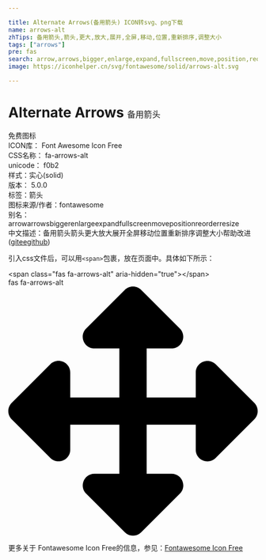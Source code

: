 ```yaml
---

title: Alternate Arrows(备用箭头) ICON转svg、png下载
name: arrows-alt
zhTips: 备用箭头,箭头,更大,放大,展开,全屏,移动,位置,重新排序,调整大小
tags: ["arrows"]
pre: fas
search: arrow,arrows,bigger,enlarge,expand,fullscreen,move,position,reorder,resize
image: https://iconhelper.cn/svg/fontawesome/solid/arrows-alt.svg

---
```


# Alternate Arrows  <small style="font-size: 60%;font-weight: 100">备用箭头</small>


<div class="detail-page">
<p>
<span><span class="badge-success badge">免费图标</span> </span>
<br/>
<span>
ICON库：
<span class="badge-secondary badge">Font Awesome Icon Free</span> 
</span>
<br/>
<span>
CSS名称：
<span class="badge-secondary badge">fa-arrows-alt</span> 
</span>
<br/>
<span>
unicode：
<span class="badge-secondary badge">f0b2</span> 
<copy-btn content='f0b2' btn-title=""></copy-btn>
<copy-btn :content='String.fromCodePoint(parseInt("f0b2", 16))' btn-title="复制U"></copy-btn>
</span><br/><span>样式：<span class="badge-light badge">实心(solid)</span></span>
<br/>
<span>
版本：
<span class="badge-secondary badge">5.0.0</span> 
</span><br/><span>标签：<span class="badge-light badge"><router-link to="/tags/arrows.html">箭头</router-link></span></span>
<br/>
<span>图标来源/作者：<span class="badge-light badge">fontawesome</span></span> 
<br/>
<span>别名：<span class="badge-light badge">arrow</span><span class="badge-light badge">arrows</span><span class="badge-light badge">bigger</span><span class="badge-light badge">enlarge</span><span class="badge-light badge">expand</span><span class="badge-light badge">fullscreen</span><span class="badge-light badge">move</span><span class="badge-light badge">position</span><span class="badge-light badge">reorder</span><span class="badge-light badge">resize</span></span><br/><span class="zh-detail">中文描述：<span class="badge-primary badge">备用箭头</span><span class="badge-primary badge">箭头</span><span class="badge-primary badge">更大</span><span class="badge-primary badge">放大</span><span class="badge-primary badge">展开</span><span class="badge-primary badge">全屏</span><span class="badge-primary badge">移动</span><span class="badge-primary badge">位置</span><span class="badge-primary badge">重新排序</span><span class="badge-primary badge">调整大小</span><span class="help-link"><span>帮助改进</span>(<a href="https://gitee.com/liuwave/icon-helper/edit/master/json/fontawesome/solid/arrows-alt.json" target="_blank" rel="noopener noreferrer">gitee</a><a href="https://github.com/liuwave/icon-helper/edit/master/json/fontawesome/solid/arrows-alt.json" target="_blank" rel="noopener noreferrer">github</a></span>)</span><br/>
</p>
</div>
<div class="alert alert-dark">
  <i class="fas fa-arrows-alt fa-xs"></i>
  <i class="fas fa-arrows-alt fa-sm"></i>
  <i class="fas fa-arrows-alt fa-lg"></i>
  <i class="fas fa-arrows-alt fa-2x"></i>
  <i class="fas fa-arrows-alt fa-3x"></i>
  <i class="fas fa-arrows-alt fa-5x"></i>
  <i class="fas fa-arrows-alt fa-7x"></i>
</div>
<div>
  <p>引入css文件后，可以用<code>&lt;span&gt;</code>包裹，放在页面中。具体如下所示：    
  </p>
  <div class="alert alert-primary" style="font-size: 14px">
    &lt;span class="fas fa-arrows-alt" aria-hidden="true"&gt;&lt;/span&gt;
    <copy-btn content='<span class="fas fa-arrows-alt" aria-hidden="true"></span>'></copy-btn>
  </div>
  <div class="alert alert-secondary">
    <i class="fas fa-arrows-alt"
    style="font-size: 24px"
    aria-hidden="true"></i> fas fa-arrows-alt
    <copy-btn content="fas fa-arrows-alt" btn-title="复制图标名称"></copy-btn>
  </div>
</div>
<div id="svg" class="svg-wrap">
<svg xmlns="http://www.w3.org/2000/svg" viewBox="0 0 512 512"><path d="M352.201 425.775l-79.196 79.196c-9.373 9.373-24.568 9.373-33.941 0l-79.196-79.196c-15.119-15.119-4.411-40.971 16.971-40.97h51.162L228 284H127.196v51.162c0 21.382-25.851 32.09-40.971 16.971L7.029 272.937c-9.373-9.373-9.373-24.569 0-33.941L86.225 159.8c15.119-15.119 40.971-4.411 40.971 16.971V228H228V127.196h-51.23c-21.382 0-32.09-25.851-16.971-40.971l79.196-79.196c9.373-9.373 24.568-9.373 33.941 0l79.196 79.196c15.119 15.119 4.411 40.971-16.971 40.971h-51.162V228h100.804v-51.162c0-21.382 25.851-32.09 40.97-16.971l79.196 79.196c9.373 9.373 9.373 24.569 0 33.941L425.773 352.2c-15.119 15.119-40.971 4.411-40.97-16.971V284H284v100.804h51.23c21.382 0 32.09 25.851 16.971 40.971z"/></svg>
</div>
<detail full-name='fa-arrows-alt'></detail>

<Vssue title="关于“Alternate Arrows”的评论" />
    
<div><p>更多关于  Fontawesome Icon Free的信息，参见：<a target="_blank" href="https://iconhelper.cn/fontawesome.html">Fontawesome Icon Free</a>
</p></div>

